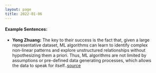 ```yaml
---
layout: page
title: 2022-01-06
---
```

#### **Example Sentences**:
- **Yong Zhuang:** The key to their success is the fact that, given a large representative dataset, ML algorithms can learn to identify complex non-linear patterns and explore unstructured relationships without hypothesizing them a priori. Thus, ML algorithms are not limited by assumptions or pre-defined data generating processes, which allows the data to speak for itself..[source](https://www.sciencedirect.com/science/article/abs/pii/S0169207019301153)





